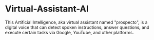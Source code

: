 # Virtual-Assistant-AI
This Artificial Intelligence, aka virtual assistant named "prospecto", is a digital voice that can detect spoken instructions, answer questions, and execute certain tasks via Google, YouTube, and other platforms.
